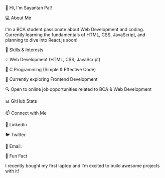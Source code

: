 👋 Hi, I'm Sayantan Pal!

💻 About Me

I'm a BCA student passionate about Web Development and coding. Currently learning the fundamentals of HTML, CSS, JavaScript, and planning to dive into React.js soon!

🚀 Skills & Interests

💡 Web Development (HTML, CSS, JavaScript)

🎯 C Programming (Simple & Effective Code)

🌱 Currently exploring Frontend Development

🔍 Open to online job opportunities related to BCA & Web Development

📊 GitHub Stats



📫 Connect with Me

💼 LinkedIn

🐦 Twitter

📧 Email: 

🌟 Fun Fact

I recently bought my first laptop and I'm excited to build awesome projects with it!
